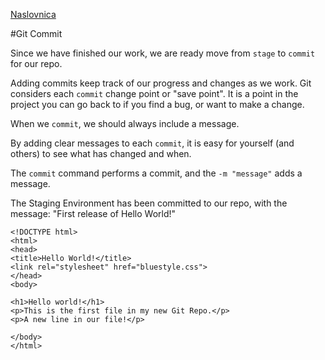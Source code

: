 [Naslovnica](index.md)


#Git Commit

Since we have finished our work, we are ready move from `stage` to `commit` for our repo.

Adding commits keep track of our progress and changes as we work. Git considers each `commit` change point or "save point". It is a point in the project you can go back to if you find a bug, or want to make a change.

When we `commit`, we should always include a message.

By adding clear messages to each `commit`, it is easy for yourself (and others) to see what has changed and when.

The `commit` command performs a commit, and the `-m "message"` adds a message.

The Staging Environment has been committed to our repo, with the message:
"First release of Hello World!"
```
<!DOCTYPE html>
<html>
<head>
<title>Hello World!</title>
<link rel="stylesheet" href="bluestyle.css">
</head>
<body>

<h1>Hello world!</h1>
<p>This is the first file in my new Git Repo.</p>
<p>A new line in our file!</p>

</body>
</html>
```
